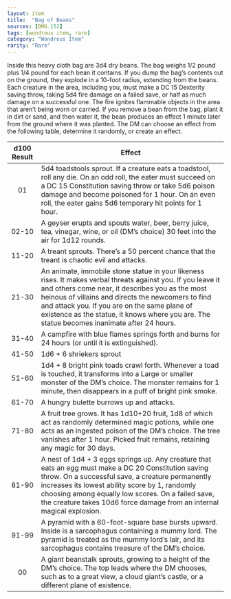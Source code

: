 ```yaml
---
layout: item
title:  "Bag of Beans"
sources: [DMG.152]
tags: [wondrous item, rare]
category: "Wondrous Item"
rarity: "Rare"
---
```


Inside this heavy cloth bag are 3d4 dry beans. The bag weighs 1/2 pound plus 1/4 pound for each bean it contains. If you dump the bag’s contents out on the ground, they explode in a 10-foot radius, extending from the beans. Each creature in the area, including you, must make a DC 15 Dexterity saving throw, taking 5d4 fire damage on a failed save, or half as much damage on a successful one. The fire ignites flammable objects in the area that aren’t being worn or carried. If you remove a bean from the bag, plant it in dirt or sand, and then water it, the bean produces an effect 1 minute later from the ground where it was planted. The DM can choose an effect from the following table, determine it randomly, or create an effect.

d100 Result | Effect
:---: | ---
01 | 5d4 toadstools sprout. If a creature eats a toadstool, roll any die. On an odd roll, the eater must succeed on a DC 15 Constitution saving throw or take 5d6 poison damage and become poisoned for 1 hour. On an even roll, the eater gains 5d6 temporary hit points for 1 hour.
02-10 | A geyser erupts and spouts water, beer, berry juice, tea, vinegar, wine, or oil (DM’s choice) 30 feet into the air for 1d12 rounds.
11-20 | A treant sprouts. There’s a 50 percent chance that the treant is chaotic evil and attacks.
21-30 | An animate, immobile stone statue in your likeness rises. It makes verbal threats against you. If you leave it and others come near, it describes you as the most heinous of villains and directs the newcomers to find and attack you. If you are on the same plane of existence as the statue, it knows where you are. The statue becomes inanimate after 24 hours.
31-40 | A campfire with blue flames springs forth and burns for 24 hours (or until it is extinguished).
41-50 | 1d6 + 6 shriekers sprout
51-60 | 1d4 + 8 bright pink toads crawl forth. Whenever a toad is touched, it transforms into a Large or smaller monster of the DM’s choice. The monster remains for 1 minute, then disappears in a puff of bright pink smoke.
61-70 | A hungry bulette burrows up and attacks.
71-80 | A fruit tree grows. It has 1d10+20 fruit, 1d8 of which act as randomly determined magic potions, while one acts as an ingested poison of the DM’s choice. The tree vanishes after 1 hour. Picked fruit remains, retaining any magic for 30 days.
81-90 | A nest of 1d4 + 3 eggs springs up. Any creature that eats an egg must make a DC 20 Constitution saving throw. On a successful save, a creature permanently increases its lowest ability score by 1, randomly choosing among equally low scores. On a failed save, the creature takes 10d6 force damage from an internal magical explosion.
91-99 | A pyramid with a 60-foot-square base bursts upward. Inside is a sarcophagus containing a mummy lord. The pyramid is treated as the mummy lord’s lair, and its sarcophagus contains treasure of the DM’s choice.
00    | A giant beanstalk sprouts, growing to a height of the DM’s choice. The top leads where the DM chooses, such as to a great view, a cloud giant’s castle, or a different plane of existence.